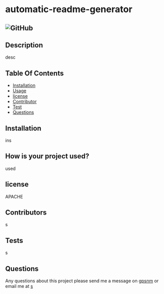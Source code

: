 
  # automatic-readme-generator
  ## ![GitHub](https://img.shields.io/github/license/https://github.com/gpsnm/automatic-readme-generator?style=for-the-badge)
## Description
desc
## Table Of Contents
 * [Installation](#Installation)
 * [Usage](#Usage)
 * [license](#License)
 * [Contributor](#Contributor)
 * [Test](#Test)
 * [Questions](#Questions)
 
## Installation
ins
## How is your project used?
used
## license
APACHE
## Contributors
s
## Tests
s
## Questions
Any questions about this project please send me a message on <a href="https://github.com/gpsnm">gpsnm</a> or email me at [s](mailto:s)
